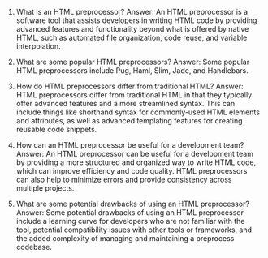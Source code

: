 1. What is an HTML preprocessor?
Answer: An HTML preprocessor is a software tool that assists developers in writing HTML code by providing advanced features and functionality beyond what is offered by native HTML, such as automated file organization, code reuse, and variable interpolation.

2. What are some popular HTML preprocessors?
Answer: Some popular HTML preprocessors include Pug, Haml, Slim, Jade, and Handlebars.

3. How do HTML preprocessors differ from traditional HTML?
Answer: HTML preprocessors differ from traditional HTML in that they typically offer advanced features and a more streamlined syntax. This can include things like shorthand syntax for commonly-used HTML elements and attributes, as well as advanced templating features for creating reusable code snippets.

4. How can an HTML preprocessor be useful for a development team?
Answer: An HTML preprocessor can be useful for a development team by providing a more structured and organized way to write HTML code, which can improve efficiency and code quality. HTML preprocessors can also help to minimize errors and provide consistency across multiple projects.

5. What are some potential drawbacks of using an HTML preprocessor?
Answer: Some potential drawbacks of using an HTML preprocessor include a learning curve for developers who are not familiar with the tool, potential compatibility issues with other tools or frameworks, and the added complexity of managing and maintaining a preprocess codebase.
